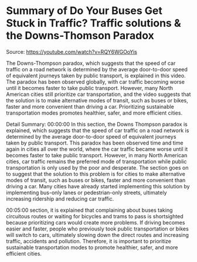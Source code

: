 # Summary of Do Your Buses Get Stuck in Traffic? Traffic solutions & the Downs-Thomson Paradox

Source: https://youtube.com/watch?v=RQY6WGOoYis

The Downs-Thompson paradox, which suggests that the speed of car traffic on a road network is determined by the average door-to-door speed of equivalent journeys taken by public transport, is explained in this video. The paradox has been observed globally, with car traffic becoming worse until it becomes faster to take public transport. However, many North American cities still prioritize car transportation, and the video suggests that the solution is to make alternative modes of transit, such as buses or bikes, faster and more convenient than driving a car. Prioritizing sustainable transportation modes promotes healthier, safer, and more efficient cities.

Detail Summary: 
00:00:00
In this section, the Downs Thompson paradox is explained, which suggests that the speed of car traffic on a road network is determined by the average door-to-door speed of equivalent journeys taken by public transport. This paradox has been observed time and time again in cities all over the world, where the car traffic became worse until it becomes faster to take public transport. However, in many North American cities, car traffic remains the preferred mode of transportation while public transportation is only used by the poor and desperate. The section goes on to suggest that the solution to this problem is for cities to make alternative modes of transit, such as buses or bikes, faster and more convenient than driving a car. Many cities have already started implementing this solution by implementing bus-only lanes or pedestrian-only streets, ultimately increasing ridership and reducing car traffic.

00:05:00
section, it is explained that complaining about buses taking circuitous routes or waiting for bicycles and trams to pass is shortsighted because prioritizing cars would create more problems. If driving becomes easier and faster, people who previously took public transportation or bikes will switch to cars, ultimately slowing down the direct routes and increasing traffic, accidents and pollution. Therefore, it is important to prioritize sustainable transportation modes to promote healthier, safer, and more efficient cities.

